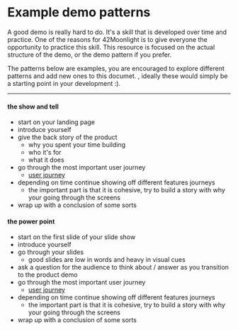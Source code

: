 # Example demo patterns

A good demo is really hard to do. It's a skill that is developed over time and practice. One of the reasons for 42Moonlight is to give everyone the opportunity to practice this skill. This resource is focused on the actual structure of the demo, or the demo pattern if you prefer. 

The patterns below are examples, you are encouraged to explore different patterns and add new ones to this documet. , ideally these would simply be a starting point in your development :).

---

#### the show and tell
* start on your landing page
* introduce yourself
* give the back story of the product
  * why you spent your time building 
  * who it's for
  * what it does
* go through the most important user journey
  * [user journey](http://theuxreview.co.uk/user-journeys-beginners-guide/)
* depending on time continue showing off different features journeys
  * the important part is that it is cohesive, try to build a story with why your going through the screens
* wrap up with a conclusion of some sorts



#### the power point
* start on the first slide of your slide show
* introduce yourself 
* go through your slides
  * good slides are low in words and heavy in visual cues
* ask a question for the audience to think about / answer as you transition to the product demo
* go through the most important user journey
  * [user journey](http://theuxreview.co.uk/user-journeys-beginners-guide/)
* depending on time continue showing off different features journeys
  * the important part is that it is cohesive, try to build a story with why your going through the screens
* wrap up with a conclusion of some sorts
